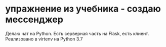 # упражнение из учебника - создаю мессенджер
Делаю чат на Python. Есть серверная часть на Flask, есть клиент.
Реализовано в virtenv на Python 3.7
